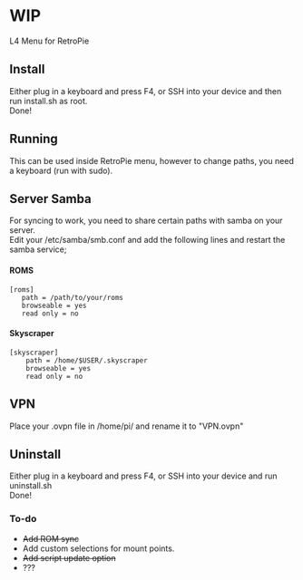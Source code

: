 # WIP

L4 Menu for RetroPie

## Install
Either plug in a keyboard and press F4, or SSH into your device and then run install.sh as root.  
Done!

## Running
This can be used inside RetroPie menu, however to change paths, you need a keyboard (run with sudo).

## Server Samba
For syncing to work, you need to share certain paths with samba on your server.  
Edit your /etc/samba/smb.conf and add the following lines and restart the samba service;

#### ROMS
```
[roms]
   path = /path/to/your/roms
   browseable = yes
   read only = no
```

#### Skyscraper
```
[skyscraper]
    path = /home/$USER/.skyscraper
    browseable = yes
    read only = no
```

## VPN
Place your .ovpn file in /home/pi/ and rename it to "VPN.ovpn"

## Uninstall
Either plug in a keyboard and press F4, or SSH into your device and run uninstall.sh  
Done!

### To-do
* ~~Add ROM sync~~  
* Add custom selections for mount points.  
* ~~Add script update option~~
* ???  
